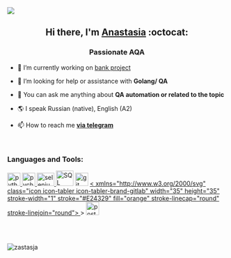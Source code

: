 
<img src="https://www.weidert.com/hs-fs/hubfs/Blog/2023-blog-images/typing-gif.gif?width=1240&height=698&name=typing-gif.gif" align="center">
<h2 align="center">Hi there, I'm <a href="https://github.com/zastasja" target="_blank">Anastasia</a> :octocat:</h2>
<h3 align="center">Passionate AQA</h3>


- 🔭 I’m currently working on [bank project]((top_secret))

- 🤝 I’m looking for help or assistance with **Golang/ QA**

- 💬 You can ask me anything about **QA automation or related to the topic**

- :earth_americas: I speak Russian (native), English (A2)

- 📫 How to reach me **<a href="https://t.me/anvzhukova">via telegram</a>**



<br>
<h3 align="left">Languages and Tools:</h3>
<p align="left"> 
<a href="https://www.python.org" target="_blank" rel="noreferrer"> <img src="https://raw.githubusercontent.com/daniilshat/daniilshat/2d7eafe5250314b3d422c86b35de062e0f1f5178/icons/python.svg" alt="python" width="30" height="30"/> </a>
<a href="https://www.jetbrains.com/pycharm/" target="_blank" rel="noreferrer"> <img src="https://raw.githubusercontent.com/daniilshat/daniilshat/2583381c09497c680369e95dce7e029d93484d94/icons/PyCharm.svg" alt="pycharm" width="30" height="30"/> </a> 
<a href="https://www.selenium.dev" target="_blank" rel="noreferrer"> <img src="https://raw.githubusercontent.com/detain/svg-logos/780f25886640cef088af994181646db2f6b1a3f8/svg/selenium-logo.svg" alt="selenium" width="40" height="30"/> </a>
<a href="https://learn.microsoft.com/ru-ru/sql/?view=sql-server-ver15"><img src="https://img.icons8.com/dotty/80/000000/sql.png" alt="SQL" width="40" height="35"/></a>
<a href="https://git-scm.com/" target="_blank" rel="noreferrer"> <img src="https://www.vectorlogo.zone/logos/git-scm/git-scm-icon.svg" alt="git" width="30" height="30"/></a>
<a href="https://about.gitlab.com" target="_blank">< xmlns="http://www.w3.org/2000/svg" class="icon icon-tabler icon-tabler-brand-gitlab" width="35" height="35"  stroke-width="1" stroke="#E24329" fill="orange" stroke-linecap="round" stroke-linejoin="round">
   <path d="M31.4618 12.7787L31.417 12.6641L27.0667 
    1.31308C26.9783 1.09046 26.8218 0.90145 26.6197 
    0.773028C26.416 0.644476 26.1775 0.582308 25.937 
    0.595107C25.6965 0.607906 25.4659 0.695039 25.277 
    0.844481C25.0899 0.994513 24.955 1.1998 24.8915 
    1.43106L21.9503 10.4324H10.0509L7.10976 1.43106C7.04625 
    1.1998 6.91133 0.994513 6.72425 0.844481C6.53618 0.694035 
    6.30572 0.606246 6.06523 0.593431C5.82473 0.580616 5.58625 
    0.64342 5.38326 0.773028C5.18023 0.900924 5.02312 1.09005 
    4.9346 1.31308L0.579314 12.679L0.534448 12.792C-0.0907536 
    14.429 -0.167604 16.2247 0.315452 17.9091C0.798508 19.5935 
    1.81536 21.0756 3.21309 22.1324L3.22971 22.144L3.26793 
    22.1739L9.90306 27.1407L13.1832 29.625L15.1773 31.1354C15.4115 
    31.3124 15.6971 31.4082 15.9907 31.4082C16.2842 31.4082 16.5698 
    31.3124 16.8041 31.1354L18.7981 29.625L22.0799 27.1407L28.7533 
    22.144L28.7715 22.1307C30.174 21.0749 31.1949 19.5916 31.6802 
    17.9045C32.1656 16.2175 32.0889 14.4184 31.4618 12.7787Z" 
    fill="#E24329"></path></a>></svg>
<a href="https://postman.com" target="_blank" rel="noreferrer"> <img src="https://www.vectorlogo.zone/logos/getpostman/getpostman-icon.svg" alt="postman" width="30" height="30"/></a>
</p>
<br>
<br>
<p><img align="left" src="https://github-readme-stats.vercel.app/api/top-langs?username=zastasja&show_icons=true&locale=en&layout=compact" alt="zastasja" /></p>
